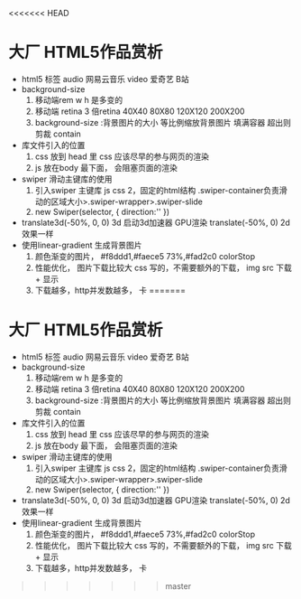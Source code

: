 <<<<<<< HEAD
# 大厂 HTML5作品赏析
- html5 标签
    audio 网易云音乐
    video 爱奇艺 B站
- background-size
    1. 移动端rem w h 是多变的
    2. 移动端 retina 3 倍retina
    40X40 80X80 120X120
    200X200
    3. background-size :背景图片的大小
        等比例缩放背景图片 填满容器
        超出则剪裁
        contain
- 库文件引入的位置
    1. css 放到 head 里
        css 应该尽早的参与网页的渲染
    2. js 放在body 最下面， 会阻塞页面的渲染 
- swiper 滑动主键库的使用
    1. 引入swiper 主键库
        js css
    2，固定的html结构
        .swiper-container负责滑动的区域大小>.swiper-wrapper>.swiper-slide
    3. new Swiper(selector, {
        direction:''
    })
- translate3d(-50%, 0, 0) 3d 启动3d加速器 GPU渲染
    translate(-50%, 0) 2d
    效果一样
- 使用linear-gradient 生成背景图片
    1. 颜色渐变的图片， #f8ddd1,#faece5 73%,#fad2c0
        colorStop
    2. 性能优化， 图片下载比较大
        css 写的，不需要额外的下载，
        img src 下载 + 显示 
    3. 下载越多，http并发数越多， 卡
=======
# 大厂 HTML5作品赏析
- html5 标签
    audio 网易云音乐
    video 爱奇艺 B站
- background-size
    1. 移动端rem w h 是多变的
    2. 移动端 retina 3 倍retina
    40X40 80X80 120X120
    200X200
    3. background-size :背景图片的大小
        等比例缩放背景图片 填满容器
        超出则剪裁
        contain
- 库文件引入的位置
    1. css 放到 head 里
        css 应该尽早的参与网页的渲染
    2. js 放在body 最下面， 会阻塞页面的渲染 
- swiper 滑动主键库的使用
    1. 引入swiper 主键库
        js css
    2，固定的html结构
        .swiper-container负责滑动的区域大小>.swiper-wrapper>.swiper-slide
    3. new Swiper(selector, {
        direction:''
    })
- translate3d(-50%, 0, 0) 3d 启动3d加速器 GPU渲染
    translate(-50%, 0) 2d
    效果一样
- 使用linear-gradient 生成背景图片
    1. 颜色渐变的图片， #f8ddd1,#faece5 73%,#fad2c0
        colorStop
    2. 性能优化， 图片下载比较大
        css 写的，不需要额外的下载，
        img src 下载 + 显示 
    3. 下载越多，http并发数越多， 卡
>>>>>>> master
        